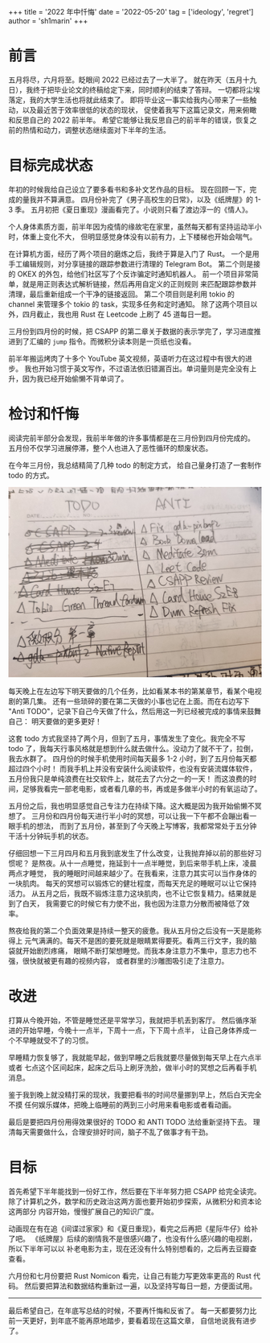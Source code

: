+++
title = '2022 年中忏悔'
date = '2022-05-20'
tag = ['ideology', 'regret']
author = 'sh1marin'
+++
<!-- vim: set tw=80 fo+=t :-->

# 前言

五月将尽，六月将至。眨眼间 2022 已经过去了一大半了。
就在昨天（五月十九日），我终于把毕业论文的终稿给定下来，同时顺利的结束了答辩。
一切都将尘埃落定，我的大学生活也将就此结束了。
即将毕业这一事实给我内心带来了一些触动，以及最近苦于效率很低的状态的现状，
促使着我写下这篇记录文，用来俯瞰和反思自己的 2022 前半年。
希望它能够让我反思自己的前半年的错误，恢复之前的热情和动力，调整状态继续面对下半年的生活。

# 目标完成状态

年初的时候我给自己设立了要多看书和多补文艺作品的目标。
现在回顾一下，完成的量我并不算满意。
四月份补完了《男子高校生的日常》，以及《纸牌屋》的 1-3 季。
五月初把《夏日重现》漫画看完了。小说则只看了渡边淳一的《情人》。

个人身体素质方面，前半年因为疫情的缘故宅在家里，虽然每天都有坚持运动半小时，体重上变化不大，
但明显感觉身体没有以前有力，上下楼梯也开始会喘气。

在计算机方面，经历了两个项目的磨炼之后，我终于算是入门了 Rust。
一个是用手工编辑规则，对分享链接的跟踪参数进行清理的 Telegram Bot。
第二个则是接的 OKEX 的外包，给他们社区写了个反诈骗定时通知机器人。
前一个项目非常简单，就是用正则表达式解析链接，然后再用自定义的正则规则
来匹配跟踪参数并清理，最后重新组成一个干净的链接返回。
第二个项目则是利用 tokio 的 channel 来管理多个 tokio 的 task，实现多任务和定时通知。
除了这两个项目以外，四月截止，我也用 Rust 在 Leetcode 上刷了 45 道每日一题。

三月份到四月份的时候，把 CSAPP 的第二章关于数据的表示学完了，学习进度推进到了汇编的
`jump` 指令。而微积分读本则是一页纸也没看。

前半年搬运烤肉了十多个 YouTube 英文视频，英语听力在这过程中有很大的进步。
我也开始习惯于英文写作，不过语法依旧错漏百出。单词量则是完全没有上升，因为我已经开始偷懒不背单词了。

# 检讨和忏悔

阅读完前半部分会发现，我前半年做的许多事情都是在三月份到四月份完成的。
五月份不仅学习进展停滞，整个人也进入了恶性循环的颓废状态。

在今年三月份，我总结精简了几种 todo 的制定方式，
给自己量身打造了一套制作 todo 的方式。

![image](./images/IMG_20220520_221509.jpg)

每天晚上在左边写下明天要做的几个任务，比如看某本书的第某章节，看某个电视剧的第几集。
还有一些琐碎的要在第二天做的小事也记在上面。而在右边写下 "Anti
TODO"，记录下自己今天做了什么，然后用这一列已经被完成的事情来鼓舞自己：
明天要做的更多更好！

这套 todo 方式我坚持了两个月，但到了五月，事情发生了变化。我完全不写 todo
了，我每天行事风格就是想到什么就去做什么。没动力了就不干了，拉倒，我去水群了。
四月份的时候手机使用时间每天最多 1-2 小时，到了五月份每天都超过四个小时！
而我手机上并没有安装什么阅读软件，也没有安装流媒体软件，
五月份我只是单纯浪费在社交软件上，就花去了六分之一的一天！
而这浪费的时间，足够我看完一部老电影，或者看几章的书，再或是多做半小时的有氧运动了。

五月份之后，我也明显感觉自己专注力在持续下降。这大概是因为我开始偷懒不冥想了。
三月份和四月份每天进行半小时的冥想，可以让我一下午都不会蹦出看一眼手机的想法，
而到了五月份，甚至到了今天晚上写博客，我都常常处于五分钟干活十分钟玩手机的状态。

仔细回想一下三月四月和五月我到底发生了什么改变，让我抛弃掉以前的那些好习惯呢？
是熬夜。从十一点睡觉，拖延到十一点半睡觉，到后来带手机上床，凌晨两点才睡觉，
我的睡眠时间越来越少了。在我看来，注意力其实可以当作身体的一块肌肉。
每天的冥想可以锻炼它的健壮程度，而每天充足的睡眠可以让它保持活力。
从五月之后，我既不锻炼注意力这块肌肉，也不让它恢复精力。结果就是到了白天，
我需要它的时候它有力使不出，我也因为注意力分散而被降低了效率。

熬夜给我的第二个负面效果是持续一整天的疲惫。我从五月份之后没有一天是能称得上
元气满满的。每天不是困的要死就是眼睛累得要死。看两三行文字，我的脑袋就开始剧烈疼痛，
眼睛不断打架想睡觉。而我本身注意力不集中，意志力也不强，很快就被更有趣的视频内容，
或者群里的沙雕图吸引走了注意力。

# 改进

打算从今晚开始，不管是睡觉还是平常学习，我就把手机丢到客厅。
然后循序渐进的开始早睡，今晚十一点半，下周十一点，下下周十点半，
让自己身体养成一个不早睡就受不了的习惯。

早睡精力恢复够了，我就能早起，做到早睡之后我就要尽量做到每天早上在六点半或者
七点这个区间起床，起床之后马上刷牙洗脸，做半小时的冥想之后再看手机消息。

鉴于我到晚上就没精打采的现状，我要把看书的时间尽量挪到早上，然后白天完全不摸
任何娱乐媒体，把晚上临睡前的两到三小时用来看电影或者看动画。

最后是要把四月份用得效果很好的 TODO 和 ANTI TODO 法给重新坚持下去。
理清每天需要做什么，合理安排好时间，脑子不乱了做事才有干劲。

# 目标

首先希望下半年能找到一份好工作，然后要在下半年努力把 CSAPP 给完全读完。
除了计算机之外，数学和历史政治这两方面也要开始初步探索，从微积分和资本论这两部分
内容开始，慢慢扩展自己的知识广度。

动画现在有在追《间谍过家家》和《夏日重现》，看完之后再把《星际牛仔》给补了吧。
《纸牌屋》后续的剧情我不是很感兴趣了，也没有什么感兴趣的电视剧，所以下半年可以以
补老电影为主，现在还没有什么特别想看的，之后再去豆瓣查查看。

六月份和七月份要把 Rust Nomicon 看完，让自己有能力写更效率更高的 Rust 代码。
然后要把算法和数据结构重新过一遍，以及坚持写每日一题，方便面试用。

---

最后希望自己，在年底写总结的时候，不要再忏悔和反省了。
每一天都要努力比前一天更好，到年底不能再原地踏步，要看着现在这篇文章，
自信地说我有进步了。

